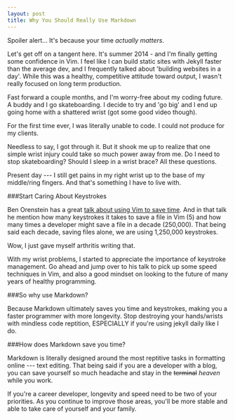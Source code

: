 ```yaml
---
layout: post
title: Why You Should Really Use Markdown
---
```


Spoiler alert... It's because your time *actually matters*.


Let's get off on a tangent here. It's summer 2014 - and I'm finally getting some confidence in Vim. I feel like I can build static sites with Jekyll faster than the average dev, and I frequently talked about 'building websites in a day'. While this was a healthy, competitive attitude toward output, I wasn't really focused on long term production.

Fast forward a couple months, and I'm worry-free about my coding future. A buddy and I go skateboarding. I decide to try and 'go big' and I end up going home with a shattered wrist (got some good video though). 

For the first time ever, I was literally unable to code. I could not produce for my clients.

Needless to say, I got through it. But it shook me up to realize that one simple wrist injury could take so much power away from me. Do I need to stop skateboarding? Should I sleep in a wrist brace? All these questions.

Present day --- I still get pains in my right wrist up to the base of my middle/ring fingers. And that's something I have to live with.

###Start Caring About Keystrokes

Ben Orenstein has a great <a href="https://youtu.be/SkdrYWhh-8s?t=239" target="new">talk about using Vim to save time</a>. And in that talk he mention how many keystrokes it takes to save a file in Vim (5) and how many times a developer might save a file in a decade (250,000). That being said each decade, saving files alone, we are using 1,250,000 keystrokes. 

Wow, I just gave myself arthritis writing that.

With my wrist problems, I started to appreciate the importance of keystroke management. Go ahead and jump over to his talk to pick up some speed techniques in Vim, and also a good mindset on looking to the future of many years of healthy programming.

###So why use Markdown?

Because Markdown ultimately saves you time and keystrokes, making you a faster programmer with more longevity. Stop destroying your hands/wrists with mindless code reptition, ESPECIALLY if you're using jekyll daily like I do.

###How does Markdown save you time?

Markdown is literally designed around the most reptitive tasks in formatting online --- text editing. That being said if you are a developer with a blog, you can save yourself so much headache and stay in the <s>terminal</s> *heaven* while you work.

If you're a career developer, longevity and speed need to be two of your priorities. As you continue to improve those areas, you'll be more stable and able to take care of yourself and your family.

